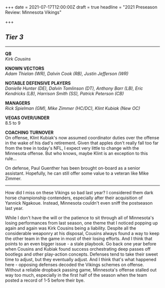 +++
date = 2021-07-17T12:00:00Z
draft = true
headline = "2021 Preseason Review: Minnesota Vikings"

+++
## **_Tier 3_**

***

**QB**  
_Kirk Cousins_

**KNOWN VECTORS**  
_Adam Thielan (WR), Dalvin Cook (RB), Justin Jefferson (WR)_

**NOTABLE DEFENSIVE PLAYERS**  
_Danielle Hunter (DE), Dalvin Tomlinson (DT), Anthony Barr (LB), Eric Kendricks (LB), Harrison Smith (SS), Patrick Peterson (CB)_

**MANAGERS**  
_Rick Spielman (GM), Mike Zimmer (HC/DC), Klint Kubiak (New OC)_

**VEGAS OVER/UNDER**  
8\.5 to 9

**COACHING TURNOVER**  
On offense, Klint Kubiak's now assumed coordinator duties over the offense in the wake of his dad's retirement. Given that apples don't really fall too far from the tree in today's NFL, I expect very little to change with the Minnesota offense. But who knows, maybe Klint is an exception to this rule...

On defense, Paul Guenther has been brought on-board as a senior assistant. Hopefully, he can still offer some value to a veteran like Mike Zimmer. 

***

How did I miss on these Vikings so bad last year? I considered them dark horse championship contenders, especially after their acquisition of Yannick Ngakoue. Instead, Minnesota couldn't even sniff the postseason last year.

While I don't have the will or the patience to sit through all of Minnesota's losing performances from last season, one theme that I noticed popping up again and again was Kirk Cousins being a liability. Despite all the considerable weaponry at his disposal, Cousins always found a way to keep the other team in the game in most of their losing efforts. And I think that points to an even bigger issue - a stale playbook. Go back one year before when Cousins and Kubiak found success orchestrating deep passes off bootlegs and other play-action concepts. Defenses tend to take their sweet time to adjust, but they eventually adjust. And I think that's what happened here - opposing defenses decoded the Vikings schemes on offense. Without a reliable dropback passing game, Minnesota's offense stalled out way too much, especially in the first half of the season when the team posted a record of 1-5 before their bye. 